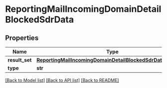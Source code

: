 # ReportingMailIncomingDomainDetailBlockedSdrData

## Properties
Name | Type | Description | Notes
------------ | ------------- | ------------- | -------------
**result_set** | [**ReportingMailIncomingDomainDetailBlockedSdrDataResultSet**](ReportingMailIncomingDomainDetailBlockedSdrDataResultSet.md) |  | [optional] 
**type** | **str** |  | [optional] 

[[Back to Model list]](../README.md#documentation-for-models) [[Back to API list]](../README.md#documentation-for-api-endpoints) [[Back to README]](../README.md)

